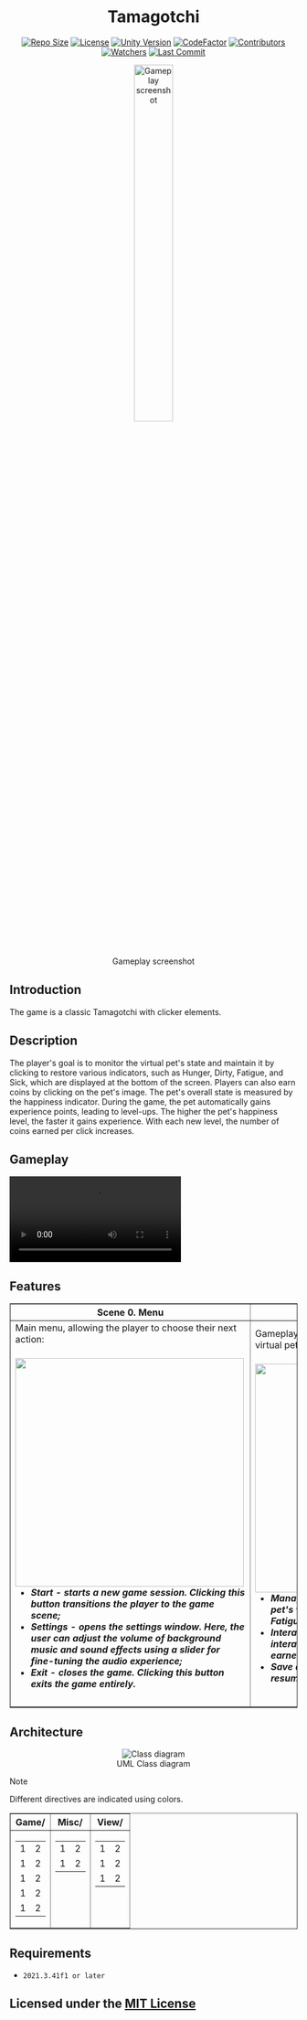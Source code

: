 <div align="center">

# Tamagotchi
[![Repo Size](https://img.shields.io/github/repo-size/AlekseyShashkov/Tamagotchi_DiplomTMS.svg?style=flat&color=9370db&label=Repo%20Size)](https://github.com/AlekseyShashkov/Tamagotchi_DiplomTMS/archive/master.zip)
[![License](https://img.shields.io/github/license/AlekseyShashkov/Tamagotchi_DiplomTMS.svg?style=flat&label=License)](LICENSE)
[![Unity Version](https://img.shields.io/badge/unity-2021.3.41f1-blue?style=flat&label=Unity)](https://unity.com/releases/editor/whats-new/2021.3.41#notes)
[![CodeFactor](https://img.shields.io/codefactor/grade/github/AlekseyShashkov/Tamagotchi_DiplomTMS?style=flat&color=0cac6c&label=Code%20Quality)](https://www.codefactor.io/repository/github/AlekseyShashkov/Tamagotchi_DiplomTMS)
[![Contributors](https://img.shields.io/github/contributors/AlekseyShashkov/Tamagotchi_DiplomTMS?style=flat&color=ffaaf2&label=Contributors)](https://github.com/AlekseyShashkov/Tamagotchi_DiplomTMS/graphs/contributors)
[![Watchers](https://img.shields.io/github/watchers/AlekseyShashkov/Tamagotchi_DiplomTMS?style=flat&color=f5d08b&label=Watchers)](https://github.com/AlekseyShashkov/Tamagotchi_DiplomTMS/watchers)
[![Last Commit](https://img.shields.io/github/last-commit/AlekseyShashkov/Tamagotchi_DiplomTMS?style=flat&color=00D1C2&label=Last%20Commit)](https://github.com/AlekseyShashkov/Tamagotchi_DiplomTMS/pulse)

<figure>
    <img src="https://github.com/user-attachments/assets/b6084051-18a7-48bb-aba1-d32e8558ecc9" width="40%" alt="Gameplay screenshot">
    <br/>
    <figcaption> Gameplay screenshot </figcaption>
</figure>
</div>

## Introduction
The game is a classic Tamagotchi with clicker elements.

## Description
The player's goal is to monitor the virtual pet's state and maintain it by clicking to restore various indicators, such as Hunger, Dirty, Fatigue, and Sick, which are displayed at the bottom of the screen. Players can also earn coins by clicking on the pet's image. The pet's overall state is measured by the happiness indicator. During the game, the pet automatically gains experience points, leading to level-ups. The higher the pet's happiness level, the faster it gains experience. With each new level, the number of coins earned per click increases.

## Gameplay
<div align="left">
    <kbd >
        <video src="https://github.com/user-attachments/assets/14beed7f-69f4-4745-9c70-9533ed241a2e" ></video>
    </kbd>
</div>

## Features
<div align="left">
    <table border="1">
        <tr align="center">
            <th><b>Scene 0. Menu</b></th>
            <th><b>Scene 1. Game</b></th>
        </tr>
        <tr>
            <td width="50%">
                Main menu, allowing the player to choose their next action:
                <h5>
                    <img src="https://github.com/user-attachments/assets/a3779dd6-d657-4857-86b6-935182559216" height="400px" align="left"/>
                    <ul>
                        <li>Start - starts a new game session. Clicking this button transitions the player to the game scene;</li>
                        <li>Settings - opens the settings window. Here, the user can adjust the volume of background music and sound effects using a slider for fine-tuning the audio experience;</li>
                        <li>Exit - closes the game. Clicking this button exits the game entirely.</li>
                    </ul>
                </h5>
            </td>
            <td width="50%">
                Gameplay area where players interact with their virtual pet:
                <h5>
                    <img src="https://github.com/user-attachments/assets/bef4ba09-6c89-4345-9082-08f8381ea012" height="400px" align="left"/>
                    <ul>
                        <li>Manage pet's state - monitor and maintain the pet's various states, such as Hunger, Dirty, Fatigue, and Sick by clicking to restore them;</li>
                        <li>Interact and earn coins - click on the pet to interact and earn coins. The amount of coins earned per click increases with the pet’s level;</li>
                        <li>Save and Load - save your progress and resume the game from the last saved point.</li>
                    </ul>
                </h5>
            </td>
        </tr>
    </table>
</div>

## Architecture
<div align="center">
    <figure>
        <img src="https://github.com/user-attachments/assets/da02f832-6541-408b-97a4-966db5857432" alt="Class diagram">
        <br/>
        <figcaption> UML Class diagram </figcaption>
    </figure>
</div>

>[!NOTE]
>Different directives are indicated using colors.

<div align="center">
    <table border="1" cellpadding="10">
        <tr>
            <th>Game/</th>
            <th>Misc/</th>
            <th>View/</th>
        </tr>
        <tr>
            <td valign="top">
                <table>
                    <tr><td>1</td><td>2</td></tr>
                    <tr><td>1</td><td>2</td></tr>
                    <tr><td>1</td><td>2</td></tr>
                    <tr><td>1</td><td>2</td></tr>
                    <tr><td>1</td><td>2</td></tr>
                </table>
            </td>
            <td valign="top">
                <table>
                    <tr><td>1</td><td>2</td></tr>
                    <tr><td>1</td><td>2</td></tr>
                </table>
            </td>
            <td valign="top">
                <table>
                    <tr><td>1</td><td>2</td></tr>
                    <tr><td>1</td><td>2</td></tr>
                    <tr><td>1</td><td>2</td></tr>
                </table>
            </td>
        </tr>
    </table>
</div>

## Requirements
- `2021.3.41f1 or later`

## Licensed under the [MIT License](LICENSE)
